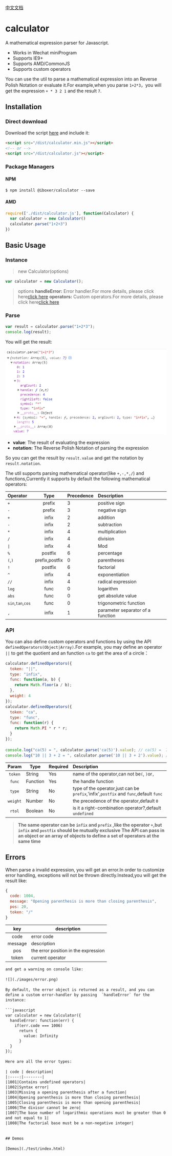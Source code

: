 [中文文档](./README_CN.md)

# calculator
A mathematical expression parser for Javascript.

+ Works in Wechat miniProgram
+ Supports IE9+
+ Supports AMD/CommonJS
+ Supports custom operators

You can use the util to parse a mathematical expression into an Reverse Polish Notation or evaluate it.For example,when you parse `1+2*3`，you will get the expression `+ * 3 2 1` and the result `7`.

## Installation

### Direct download

Download the script  [here](https://github.com/prianyu/calculator/archive/master.zip) and include it:

```html
<script src="/dist/calculator.min.js"></script>
<!-- or -->
<script src="/dist/calculator.js"></script>
```

### Package Managers

#### NPM

```shell
$ npm install @iboxer/calculator --save
```

#### AMD

```javascript
require(['./dist/calculator.js'], function(Calculator) {
  var calculator = new Calculator()
  calculator.parse("1+2+3")
})
```

## Basic Usage

### Instance

> new Calculator(options)

```javascript
var calculator = new Calculator();

```
> options
 > **handleError:** Error handler.For more details, please click here[click here](https://github.com/prianyu/calculator/blob/master/README_CN.md#Errors) 
 > **operators:** Custom operators.For more details, please click here[click here](https://github.com/prianyu/calculator/blob/master/README_CN.md#API)

### Parse

```javascript
var result = calculator.parse("1+2*3");
console.log(result);
```
You will get the result:

![](./images/result.png)

+ **value**: The result of evaluating the expression
+ **notation:** The Reverse Polish Notation of parsing the expression

So you can get the result by `result.value` and get the notation by `result.notation`.

The util supports parsing mathematical operator(like `+,-,*,/`) and functions,Currently it supports by default the following mathematical operators:

|Operator|Type  |Precedence |Description|
|:-------|:----:|------|:----------|
|`+`      |prefix |3|positive sign|
|`-`       |prefix|3| negative sign|
|`+`       |infix|2     |addition   |
|`-`       |infix|2      |subtraction|
|`*`       |infix|4      |multiplication|
|`/`      |infix|4      |division|
|`\|`       |infix|4      |Mod|
|`%`       |postfix|6      |percentage|
|`(`,`)`      |prefix,postfix |0     |parentheses|
|`!`       |postfix|6      |factorial|
|`^`       |infix|4      |exponentiation|
|`//`       |infix|4      |radical expression|
|`log`     |func |0     |logarithm|
|`abs`     |func |0     |get absolute value|
|`sin`,`tan`,`cos`|func|0    |trigonometric function|
|`,`          |infix|1     |parameter separator of a function|


### API

You can also define custom operators and functions by using the API `definedOperators(Object|Array)`.For example, you may define an operator `||` to get the quotient and an function `ca` to get the area of a circle：

```javascript
calculator.definedOperators({
  token: "||",
  type: "infix",
  func: function(a, b) {
    return Math.floor(a / b);
  },
  weight: 4
});
calculator.definedOperators({
  token: "ca",
  type: "func",
  func: function(r) {
    return Math.PI * r * r;
  }
});

console.log("ca(5) = ", calculator.parse('ca(5)').value); // ca(5) =  78.53981633974483
console.log("10 || 3 + 2 = ", calculator.parse('10 || 3 + 2').value); // 10 || 3 + 2 = 5
```

|Param |  Type  | Required | Description |
|:------:|---|---- |:----------|
|`token` | String  | Yes   |name of the operator,can not be`(`, `)`or`,`|
|`func`  | Function  |  Yes  |the handle function |
|`type`  | String  | No   |type of the operator,just can be `prefix`,'infix',`postfix` and `func`,default `func` |
|`weight` | Number  | No   |the precedence of the operator,default `0`|
|`rtol`   |Boolean   | No   |is it a right-combination operator?,default `undefined`|

> **The same operator can be `infix` and `prefix` ,like the operator `+`,but `infix` and `postfix` should be mutually exclusive**
> **The API can pass in an object or an array of objects to define a set of operators at the same time**


## Errors

When parse a invalid expression, you will get an error.In order to customize error handling, exceptions will not be thrown directly.Instead,you will get the result like:

```javascript
{
  code: 1004,
  message: "Opening parenthesis is more than closing parenthesis",
  pos: 20,
  token: "/"
}
```
| key | description|
|:----:|--------|
|code|error code|
|message|description|
|pos|the error position in the expression|
|token|current operator|
```
and get a warning on console like:

![](./images/error.png)

By default, the error object is returned as a result, and you can define a custom error-handler by passing  `handleError` for the instance:

```javascript
var calculator = new Calculator({
  handleError: function(err) {
    if(err.code === 1006)
      return {
        value: Infinity
      }
  }
});

Here are all the error types:

| code | description|
|:----:|--------|
|1001|Contains undefined operators|
|1002|Syntax error|
|1003|Missing a opening parenthesis after a function|
|1004|Opening parenthesis is more than closing parenthesis|
|1005|Closing parenthesis is more than opening parenthesis|
|1006|The divisor cannot be zero|
|1007|The base number of logarithmic operations must be greater than 0 and not equal to 1|
|1008|The factorial base must be a non-negative integer|


## Demos

[Demos](./test/index.html)

